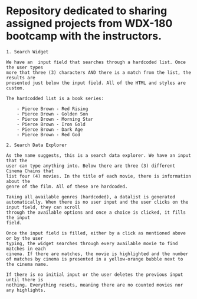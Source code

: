 # Repository dedicated to sharing assigned projects from WDX-180 bootcamp with the instructors.


    1. Search Widget

    We have an  input field that searches through a hardcoded list. Once the user types
    more that three (3) characters AND there is a match from the list, the results are
    presented just below the input field. All of the HTML and styles are custom.
    
    The hardcodded list is a book series:

        - Pierce Brown - Red Rising
        - Pierce Brown - Golden Son
        - Pierce Brown - Morning Star
        - Pierce Brown - Iron Gold
        - Pierce Brown - Dark Age
        - Pierce Brown - Red God

    2. Search Data Explorer

    As the name suggests, this is a search data explorer. We have an input that the 
    user can type anything into. Below there are three (3) different Cinema Chains that
    list four (4) movies. In the title of each movie, there is information about the
    genre of the film. All of these are hardcoded.

    Taking all available genres (hardcoded), a datalist is generated automatically. When there is no user input and the user clicks on the input field, they can scroll
    through the available options and once a choice is clicked, it fills the input 
    field.

    Once the input field is filled, either by a click as mentioned above or by the user
    typing, the widget searches through every available movie to find matches in each
    cinema. If there are matches, the movie is highlighted and the number of matches by cinema is presented in a yellow-orange bubble next to the cinema name.

    If there is no initial input or the user deletes the previous input until there is
    nothing. Everything resets, meaning there are no counted movies nor any highlights.